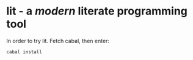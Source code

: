 lit - a *modern* literate programming tool
===

In order to try lit. Fetch cabal, then enter:

```
cabal install
```
